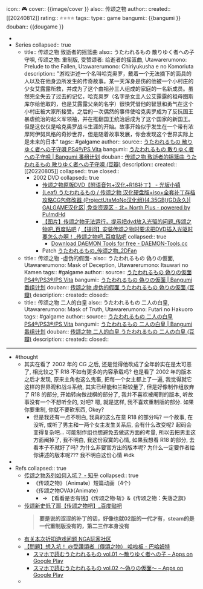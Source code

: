 icon:: 🎮
cover:: {{image/cover }}
also:: 传颂之物
author:: 
created:: [[20240812]]
rating:: ⭐⭐⭐⭐
tags:: 
type:: game
bangumi:: {{bangumi }}
douban:: {{dougame }}

-
- Series
  collapsed:: true
  - title:: 传颂之物 致逝者的摇篮曲
    also:: うたわれるもの 散りゆく者への子守唄, 传颂之物: 重制版, 受赞颂者: 给逝者的摇篮曲, Utawarerumono: Prelude to the Fallen, Utawarerumono: Chiriyukusha e no Komoriuta
    description:: "游戏讲述一个名叫哈克奥罗，戴着一个无法摘下的面具的人以及在他身边所发生的传奇故事。某一天浑身是伤的他被一个小村庄的少女艾露露所救，并成为了这个由祖孙三人组成的家庭的一名新成员。虽然完全失去了过去的记忆，哈克奥罗（名字是女主人公艾露露的祖母图斯库尔给他取的，也是艾露露父亲的名字）很快凭借他的智慧和勇气在这个小村庄被大家所接受。之后的一次偶然的事件使哈克奥罗成为了反抗国王暴虐统治的起义军领袖，并在推翻国王统治后成为了这个国家的新国王。但是这仅仅是哈克奥罗战斗生涯的开始。故事开始似乎发生在一个带有浓厚阿伊努风格的奇妙世界，但是随着故事发展，你会发现这个世界实际上是未来的日本"
    tags:: #galgame
    author:: 
    source:: [うたわれるもの 散りゆく者への子守唄 PS4®/PS Vita](https://aquaplus.jp/uta/chiri/)
    bangumi:: [うたわれるもの 散りゆく者への子守唄 | Bangumi 番组计划](https://bgm.tv/subject/229849)
    douban:: [传颂之物 致逝者的摇篮曲 うたわれるもの 散りゆく者への子守唄 (豆瓣)](https://www.douban.com/game/27202571/)
    description:: 
    created:: [[20220805]]
    collapsed:: true
    closed::
    - 2002 DVD
      collapsed:: true
      - [传颂之物原版DVD【附语音包+汉化+R18补丁】 - 光坂小镇](https://www.clfans.club/6177/)
      - [(Leaf) うたわれるもの / 传颂之物 汉化硬盘版+iso+全套补丁存档攻略CG包修改器 (ProjectUtaMoNo汉化组)(4.35GB)(GD永久)| GALGAME汉化区| 免空资源区 - 北+ North Plus - powered by Pu!mdHd](https://bbs.north-plus.net/read.php?tid-1172056-fpage-0-toread--page-1.html)
      - [【图片】传颂之物无法运行，提示把dvd放入光驱的问题_传颂之物吧_百度贴吧](https://tieba.baidu.com/p/3814815198) / [【提问】安装传颂之物时要求把DVD插入光驱时要怎么办啊！_传颂之物吧_百度贴吧](https://tieba.baidu.com/p/4235189894)
        collapsed:: true
        - [Download DAEMON Tools for free - DAEMON-Tools.cc](https://www.daemon-tools.cc/downloads#page)
      - Patch [うたわれるもの_传颂之物_2DFan](https://www.2dfan.com/subjects/74)
  - title:: 传颂之物 -虚伪的假面-
    also:: うたわれるもの 偽りの仮面, Utawarerumono: Mask of Deception, Utawarerumono: Itsuwari no Kamen
    tags:: #galgame
    author:: 
    source:: [うたわれるもの 偽りの仮面 PS4®/PS3®/PS Vita](https://aquaplus.jp/uta/itsu/)
    bangumi::  [うたわれるもの 偽りの仮面 | Bangumi 番组计划](https://bgm.tv/subject/32340)
    douban:: [传颂之物 虚伪的假面 うたわれるもの 偽りの仮面 (豆瓣)](https://www.douban.com/game/26605179/)
    description:: 
    created:: 
    closed::
  - title:: 传颂之物 二人的白皇
    also:: うたわれるもの 二人の白皇, Utawarerumono: Mask of Truth, Utawarerumono: Futari no Hakuoro
    tags:: #galgame
    author:: 
    source:: [うたわれるもの 二人の白皇 PS4®/PS3®/PS Vita](https://aquaplus.jp/uta/oro/)
    bangumi:: [うたわれるもの 二人の白皇 | Bangumi 番组计划](https://bgm.tv/subject/157916)
    douban:: [传颂之物 二人的白皇 うたわれるもの 二人の白皇 (豆瓣)](https://www.douban.com/game/26771073/)
    description:: 
    created:: 
    closed::
- ---
- #thought
  - 其实在看了 2002 年的 CG 之后, 还是觉得他砍成了全年龄实在是太可恶了, 相比较之下 R18 不如有更多的内容承载吗? 也是看了 2002 年的版本之后才发现, 原来主角也这么鬼畜, 把每一个女主都上了一遍, 我觉得就它这样的世界观和战斗系统, 其实已经能和兰斯较量了, 但是好像制作组放弃了 R18 的部分, 开始转向做战棋的部分了, 我并不喜欢被阉割的版本, 听故事没有一个不想听全的, 对吧? 嗯, 就是这样, 我不喜欢重制版的部分. 如果你要重制, 你就不要砍东西, Okey?
    - 但是我还有一点不明白, 我真的这么在意 R18 的部分吗? 一个故事, 在没听, 或听了男主和一两个女主发生关系后, 会有什么改变呢? 起码会变得复杂吧... 可能制作组也想避免去做这方面的考量, 所以去把男主这方面阉掉了, 我不明白, 我这份寂寞的心情, 如果我想看 R18 的部分, 去看本子不就好了吗? 为什么非要官方出的版本呢? 为什么一定要作者给你讲述的版本呢??? 我不明白这份心情
      #idk
-
- Refs
  collapsed:: true
  - [传颂之物系列如何入坑？ - 知乎](https://www.zhihu.com/question/312667752/)
    collapsed:: true
    - 《传颂之物》（Animate）短篇动画（4个）
    - 《传颂之物OVA》（Animate）
      - → 【看看是否有钱】《传颂之物·斩》&《传颂之物：失落之旗》
  - [传颂新史低了耶【传颂之物吧】_百度贴吧](https://tieba.baidu.com/p/7760399031?pid=143470531318&cid=143470885749#143470885749)
    > **要是说的涩涩的补丁的话，好像也就02版的一代才有，steam的是一代重制版没有的，第二三作本身没有**
  - [有关本次折扣游戏问题 NGA玩家社区](https://ngabbs.com/read.php?tid=27925021&rand=752)
  - [【問題】想入坑！ @受讚頌者（傳頌之物） 哈啦板 - 巴哈姆特](https://forum.gamer.com.tw/C.php?bsn=9853&snA=1227)
    - [スマホで読むうたわれるもの vol.01 ～散りゆく者への子 – Apps on Google Play](https://play.google.com/store/apps/details?id=jp.aquaplus.utaware1sp)
    - [スマホで読むうたわれるもの vol.02 ～偽りの仮面～ – Apps on Google Play](https://play.google.com/store/apps/details?id=jp.aquaplus.utaware2sp)
  -